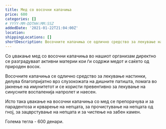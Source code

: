 ```yaml
---
title: Мед со восочни капачиња
price: 600
categories: []
# YYYY-MM-DDTHH:MM:SSZ
addedDate: '2021-01-22T21:04:00Z'
location:
shippingLocations: []
shortDescription: Восочните капачиња се одлично средство за лекување настинки како и јакнење на имунитетот.
---
```


Со џвакање мед со восочни капачиња во нашиот организам директно се разградуваат активни материи кои ѓи содржи медот и саќето од природен восок.

Восочните капачиња се одлично средство за лекување настинки, делува благопријатно врз слузокожата на дишните патишта, помага во јакнење на имунитетот  и се користи превентивно за лекување на синусните воспаленија напролет и наесен.

Исто така џвакање на восочни капачиња со мед се препорачува и за парадентоза и крварење на непцата, за прочистување  на непцата од гној, за зацврстување на непцата и за чистење на забен камен.

Голема тегла - 600 денари.